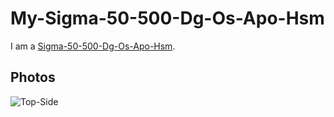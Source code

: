 # My-Sigma-50-500-Dg-Os-Apo-Hsm

I am a [Sigma-50-500-Dg-Os-Apo-Hsm](50000063.md).

## Photos

![Top-Side](400000202.jpg)
